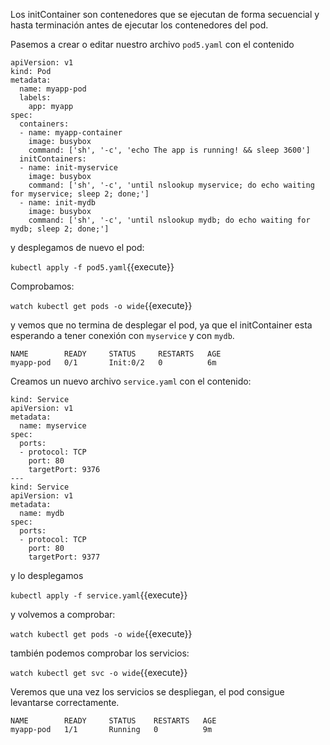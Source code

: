 Los initContainer son contenedores que se ejecutan de forma secuencial y hasta terminación antes de ejecutar los contenedores del pod.

Pasemos a crear o editar nuestro archivo `pod5.yaml` con el contenido

```
apiVersion: v1
kind: Pod
metadata:
  name: myapp-pod
  labels:
    app: myapp
spec:
  containers:
  - name: myapp-container
    image: busybox
    command: ['sh', '-c', 'echo The app is running! && sleep 3600']
  initContainers:
  - name: init-myservice
    image: busybox
    command: ['sh', '-c', 'until nslookup myservice; do echo waiting for myservice; sleep 2; done;']
  - name: init-mydb
    image: busybox
    command: ['sh', '-c', 'until nslookup mydb; do echo waiting for mydb; sleep 2; done;']
```
y desplegamos de nuevo el pod:

`kubectl apply -f pod5.yaml`{{execute}}

Comprobamos:

`watch kubectl get pods -o wide`{{execute}}

y vemos que no termina de desplegar el pod, ya que el initContainer esta esperando a tener conexión con `myservice` y con `mydb`.
```
NAME        READY     STATUS     RESTARTS   AGE
myapp-pod   0/1       Init:0/2   0          6m
```
Creamos un nuevo archivo `service.yaml` con el contenido:
```
kind: Service
apiVersion: v1
metadata:
  name: myservice
spec:
  ports:
  - protocol: TCP
    port: 80
    targetPort: 9376
---
kind: Service
apiVersion: v1
metadata:
  name: mydb
spec:
  ports:
  - protocol: TCP
    port: 80
    targetPort: 9377
```
y lo desplegamos

`kubectl apply -f service.yaml`{{execute}}

y volvemos a comprobar:

`watch kubectl get pods -o wide`{{execute}}

también podemos comprobar los servicios:

`watch kubectl get svc -o wide`{{execute}}

Veremos que una vez los servicios se despliegan, el pod consigue levantarse correctamente.
```
NAME        READY     STATUS    RESTARTS   AGE
myapp-pod   1/1       Running   0          9m
```
